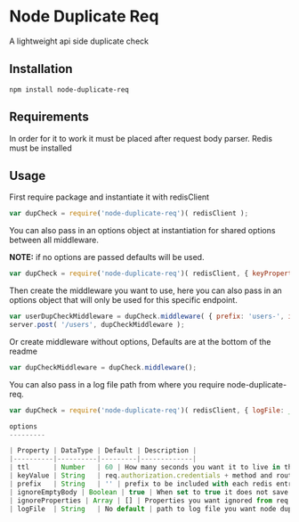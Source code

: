 Node Duplicate Req
==================

A lightweight api side duplicate check

Installation
--------------

```npm install node-duplicate-req```

Requirements
--------------

In order for it to work it must be placed after request body parser.
Redis must be installed

Usage
-----
First require package and instantiate it with redisClient
```javascript
var dupCheck = require('node-duplicate-req')( redisClient );
```
You can also pass in an options object at instantiation for shared options between all middleware.

**NOTE:** if no options are passed defaults will be used.
```javascript
var dupCheck = require('node-duplicate-req')( redisClient, { keyProperty: 'req.user.id', ttl: 30 } );
```
Then create the middleware you want to use, here you can also pass in an options object that will only be used for this specific endpoint.
```javascript
var userDupCheckMiddleware = dupCheck.middleware( { prefix: 'users-', ignoreProperties: [ 'user.age', 'user.notes'] } );
server.post( '/users', dupCheckMiddleware );
```
Or create middleware without options, Defaults are at the bottom of the readme
```javascript
var dupCheckMiddleware = dupCheck.middleware();
```

You can also pass in a log file path from where you require node-duplicate-req.
```javascript
var dupCheck = require('node-duplicate-req')( redisClient, { logFile: __dirname + '/logs' } );

options
---------

| Property | DataType | Default | Description |
|----------|----------|---------|-------------|
| ttl      | Number   | 60 | How many seconds you want it to live in the redis database |
| keyValue | String   | req.authorization.credentials + method and route| The key to save in the redis database |
| prefix   | String   | '' | prefix to be included with each redis entry |
| ignoreEmptyBody | Boolean | true | When set to true it does not save empty object in redis database |
| ignoreProperties | Array | [] | Properties you want ignored from req object, default empty array. Give absolute path to property |
| logFile  | String   | No default | path to log file you want node dup check to write to |
